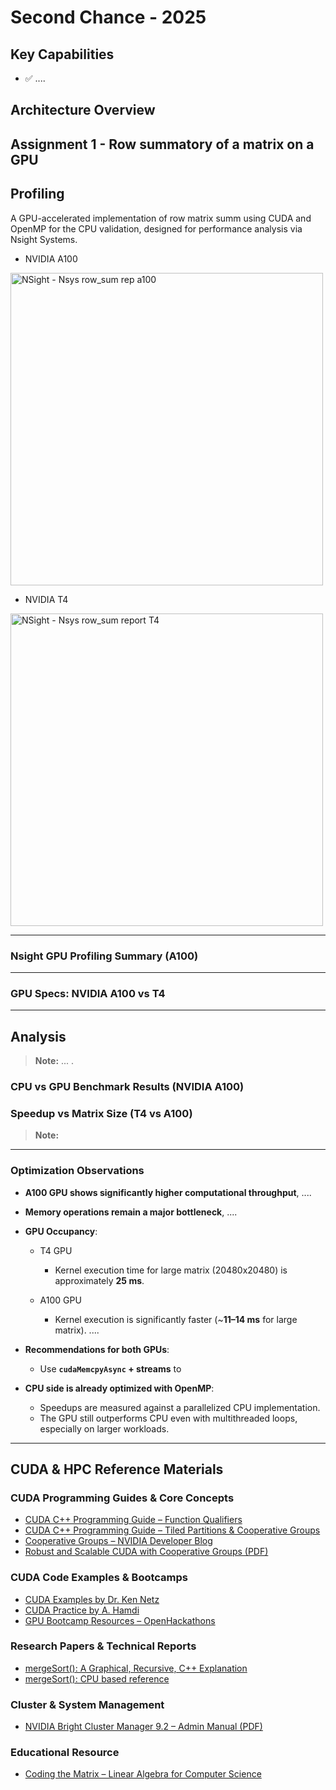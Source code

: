 # Second Chance - 2025



## Key Capabilities

- ✅ ....


## Architecture Overview



## Assignment 1 - Row summatory of a matrix on a GPU



## Profiling

A GPU-accelerated implementation of row matrix summ using CUDA and OpenMP for the CPU validation, designed for performance analysis via Nsight Systems.

- NVIDIA A100

<img src="assignmentA1/profiling_logs/nsys_row_sum_a100.png" alt="NSight - Nsys row_sum rep a100" width="500">

- NVIDIA T4

<img src="assignmentA1/profiling_logs/nsys_row_sum_tesla.png" alt="NSight - Nsys row_sum report T4" width="500">

---

### Nsight GPU Profiling Summary (A100)

---

### GPU Specs: NVIDIA A100 vs T4

---


## Analysis
> **Note:** ... .



### CPU vs GPU Benchmark Results (NVIDIA A100)


### Speedup vs Matrix Size (T4 vs A100)


> **Note:** 
---

### Optimization Observations

- **A100 GPU shows significantly higher computational throughput**, ....

- **Memory operations remain a major bottleneck**, ....

- **GPU Occupancy**:
  - T4 GPU
    - Kernel execution time for large matrix (20480x20480) is approximately **25 ms**.

  - A100 GPU
    - Kernel execution is significantly faster (~**11–14 ms** for large matrix).
        ....

- **Recommendations for both GPUs**:
  - Use **`cudaMemcpyAsync` + streams** to 

- **CPU side is already optimized with OpenMP**:
  - Speedups are measured against a parallelized CPU implementation.
  - The GPU still outperforms CPU even with multithreaded loops, especially on larger workloads.



---


## CUDA & HPC Reference Materials

### CUDA Programming Guides & Core Concepts
- [CUDA C++ Programming Guide – Function Qualifiers](https://docs.nvidia.com/cuda/cuda-c-programming-guide/index.html#function-qualifiers)
- [CUDA C++ Programming Guide – Tiled Partitions & Cooperative Groups](https://docs.nvidia.com/cuda/cuda-c-programming-guide/index.html#tiled-partitions-cg)
- [Cooperative Groups – NVIDIA Developer Blog](https://developer.nvidia.com/blog/cooperative-groups/)
- [Robust and Scalable CUDA with Cooperative Groups (PDF)](https://leimao.github.io/downloads/blog/2024-08-06-CUDA-Cooperative-Groups/s7622-Kyrylo-perelygin-robust-and-scalable-cuda.pdf)

### CUDA Code Examples & Bootcamps
- [CUDA Examples by Dr. Ken Netz](https://github.com/drkennetz/cuda_examples/)
- [CUDA Practice by A. Hamdi](https://github.com/a-hamdi/GPU/tree/main)
- [GPU Bootcamp Resources – OpenHackathons](https://github.com/openhackathons-org/gpubootcamp.git)

### Research Papers & Technical Reports
- [mergeSort(): A Graphical, Recursive, C++ Explanation](https://www.youtube.com/watch?v=RZK6KVpaT3I)
- [mergeSort(): CPU based reference](https://www.geeksforgeeks.org/merge-sort/)

### Cluster & System Management
- [NVIDIA Bright Cluster Manager 9.2 – Admin Manual (PDF)](https://support.brightcomputing.com/manuals/9.2/admin-manual.pdf)

### Educational Resource
- [Coding the Matrix – Linear Algebra for Computer Science](https://codingthematrix.com/)
